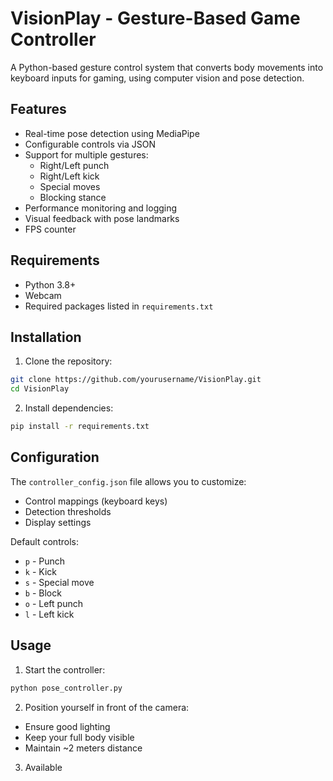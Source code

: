 # VisionPlay - Gesture-Based Game Controller

A Python-based gesture control system that converts body movements into keyboard inputs for gaming, using computer vision and pose detection.

## Features

- Real-time pose detection using MediaPipe
- Configurable controls via JSON
- Support for multiple gestures:
  - Right/Left punch
  - Right/Left kick
  - Special moves
  - Blocking stance
- Performance monitoring and logging
- Visual feedback with pose landmarks
- FPS counter

## Requirements

- Python 3.8+
- Webcam
- Required packages listed in `requirements.txt`

## Installation

1. Clone the repository:
```bash
git clone https://github.com/yourusername/VisionPlay.git
cd VisionPlay
```

2. Install dependencies:
```bash
pip install -r requirements.txt
```

## Configuration

The `controller_config.json` file allows you to customize:
- Control mappings (keyboard keys)
- Detection thresholds
- Display settings

Default controls:
- `p` - Punch
- `k` - Kick
- `s` - Special move
- `b` - Block
- `o` - Left punch
- `l` - Left kick

## Usage

1. Start the controller:
```bash
python pose_controller.py
```

2. Position yourself in front of the camera:
- Ensure good lighting
- Keep your full body visible
- Maintain ~2 meters distance

3. Available
